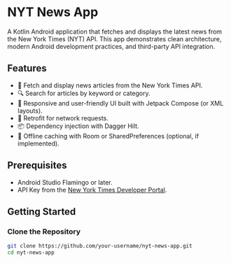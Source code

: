 # NYT News App

A Kotlin Android application that fetches and displays the latest news from the New York Times (NYT) API. This app demonstrates clean architecture, modern Android development practices, and third-party API integration.

## Features

- 📰 Fetch and display news articles from the New York Times API.
- 🔍 Search for articles by keyword or category.
- 📱 Responsive and user-friendly UI built with Jetpack Compose (or XML layouts).
- 📡 Retrofit for network requests.
- 📦 Dependency injection with Dagger Hilt.
- 🔄 Offline caching with Room or SharedPreferences (optional, if implemented).

## Prerequisites

- Android Studio Flamingo or later.
- API Key from the [New York Times Developer Portal](https://developer.nytimes.com/get-started).

## Getting Started

### Clone the Repository
```bash
git clone https://github.com/your-username/nyt-news-app.git
cd nyt-news-app
